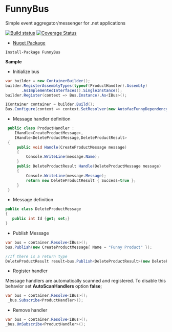 FunnyBus
========

Simple event aggregator/messenger for .net applications

[![Build status](https://ci.appveyor.com/api/projects/status/30oww5lfnyesxlka?svg=true)](https://ci.appveyor.com/project/ziyasal/funnybus) [![Coverage Status](https://coveralls.io/repos/github/ziyasal/FunnyBus/badge.svg?branch=master)](https://coveralls.io/github/ziyasal/FunnyBus?branch=master)

* [Nuget Package](https://www.nuget.org/packages/FunnyBus/)

```chasrp
Install-Package FunnyBus
```

**Sample**

* Initialize bus
```csharp 
var builder = new ContainerBuilder();
builder.RegisterAssemblyTypes(typeof(ProductHandler).Assembly)
       .AsImplementedInterfaces().SingleInstance(); 
builder.Register(context => Bus.Instance).As<IBus>();

IContainer container = builder.Build();
Bus.Configure(context => context.SetResolver(new AutofacFunnyDependencyResolver(container)));
```
* Message handler definition
```csharp
 public class ProductHandler : 
    IHandle<CreateProductMessage>, 
    IHandle<DeleteProductMessage,DeleteProductResult>
 {
     public void Handle(CreateProductMessage message)
     {
         Console.WriteLine(message.Name);
     }
     public DeleteProductResult Handle(DeleteProductMessage message)
     {
         Console.WriteLine(message.Message);
         return new DeleteProductResult { Success=true };
     }
 }
```
* Message definition
```csharp
public class DeleteProductMessage
{
   public int Id {get; set;}
}
```
* Publish Message
```csharp
var bus = container.Resolve<IBus>();
bus.Publish(new CreateProductMessage{ Name = "Funny Product" });

//If there is a return type
DeleteProductResult result=bus.Publish<DeleteProductResult>(new DeleteProductMessage{ Id = 10 });
```
* Register handler

Message handlers are automatically scanned and registered.
To disable this behavior set **AutoScanHandlers** option **false**;
```csharp
var bus = container.Resolve<IBus>();
 _bus.Subscribe<ProductHandler>();
```
* Remove handler
```csharp
var bus = container.Resolve<IBus>();
_bus.UnSubscribe<ProductHandler>();
```
